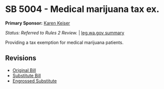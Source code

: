 # SB 5004 - Medical marijuana tax ex.
**Primary Sponsor:** [Karen Keiser](/person/leg/karen.keiser.md)

*Status: Referred to Rules 2 Review.* | [leg.wa.gov summary](https://app.leg.wa.gov/billsummary?BillNumber=5004&Year=2021)

Providing a tax exemption for medical marijuana patients.

## Revisions
* [Original Bill](1/)
* [Substitute Bill](S/)
* [Engrossed Substitute](S.E/)